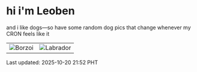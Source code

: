 # hi i'm Leoben

and i like dogs—so have some random dog pics that change whenever my CRON feels like it

|  |  |
|--------|----------|
| ![Borzoi](https://random-dog-vercel.vercel.app/api/random-borzoi?v=1760968374) | ![Labrador](https://random-dog-vercel.vercel.app/api/random-labrador?v=1760968374) |

Last updated: 2025-10-20 21:52 PHT
